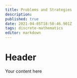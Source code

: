 ```yaml
---
title: Problems and Strategies
description: 
published: true
date: 2021-04-05T18:50:46.901Z
tags: discrete-mathematics
editor: markdown
---
```


# Header
Your content here